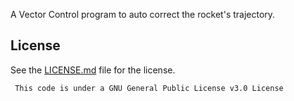A Vector Control program to auto correct the rocket's trajectory.

## License

See the [LICENSE.md](LICENSE.md) file for the license.

` This code is under a GNU General Public License v3.0 License`
